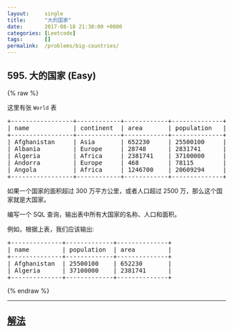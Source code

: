 ```yaml
---
layout:     single
title:      "大的国家"
date:       2017-08-18 21:30:00 +0800
categories: [Leetcode]
tags:       []
permalink:  /problems/big-countries/
---
```


## 595. 大的国家 (Easy)

{% raw %}

<p>这里有张 <code>World</code> 表</p>

<pre>
+-----------------+------------+------------+--------------+---------------+
| name            | continent  | area       | population   | gdp           |
+-----------------+------------+------------+--------------+---------------+
| Afghanistan     | Asia       | 652230     | 25500100     | 20343000      |
| Albania         | Europe     | 28748      | 2831741      | 12960000      |
| Algeria         | Africa     | 2381741    | 37100000     | 188681000     |
| Andorra         | Europe     | 468        | 78115        | 3712000       |
| Angola          | Africa     | 1246700    | 20609294     | 100990000     |
+-----------------+------------+------------+--------------+---------------+
</pre>

<p>如果一个国家的面积超过 300 万平方公里，或者人口超过 2500 万，那么这个国家就是大国家。</p>

<p>编写一个 SQL 查询，输出表中所有大国家的名称、人口和面积。</p>

<p>例如，根据上表，我们应该输出:</p>

<pre>
+--------------+-------------+--------------+
| name         | population  | area         |
+--------------+-------------+--------------+
| Afghanistan  | 25500100    | 652230       |
| Algeria      | 37100000    | 2381741      |
+--------------+-------------+--------------+
</pre>

{% endraw %}

---

## [解法](https://github.com/openset/leetcode/tree/master/problems/big-countries)
